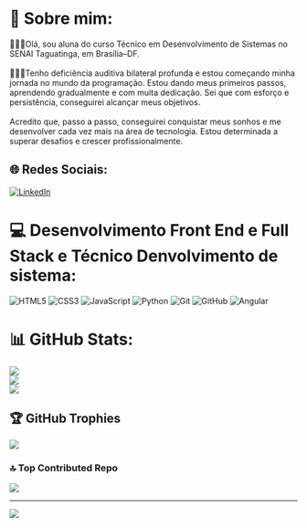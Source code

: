 # 💫 Sobre mim:
👩🏼‍🎓Olá, sou aluna do curso Técnico em Desenvolvimento de Sistemas no SENAI Taguatinga, em Brasília–DF.<br><br>🧏🏼‍♀️Tenho deficiência auditiva bilateral profunda e estou começando minha jornada no mundo da programação. Estou dando meus primeiros passos, aprendendo gradualmente e com muita dedicação. Sei que com esforço e persistência, conseguirei alcançar meus objetivos.<br><br>Acredito que, passo a passo, conseguirei conquistar meus sonhos e me desenvolver cada vez mais na área de tecnologia. Estou determinada a superar desafios e crescer profissionalmente.


## 🌐 Redes Sociais:
[![LinkedIn](https://img.shields.io/badge/LinkedIn-%230077B5.svg?logo=linkedin&logoColor=white)](https://linkedin.com/in/https://www.linkedin.com/in/paloma-paldino-melo-pcd-94b88846/) 

# 💻 Desenvolvimento Front End e Full Stack e Técnico Denvolvimento de sistema:
![HTML5](https://img.shields.io/badge/html5-%23E34F26.svg?style=plastic&logo=html5&logoColor=white) ![CSS3](https://img.shields.io/badge/css3-%231572B6.svg?style=plastic&logo=css3&logoColor=white) ![JavaScript](https://img.shields.io/badge/javascript-%23323330.svg?style=plastic&logo=javascript&logoColor=%23F7DF1E) ![Python](https://img.shields.io/badge/python-3670A0?style=plastic&logo=python&logoColor=ffdd54) ![Git](https://img.shields.io/badge/git-%23F05033.svg?style=plastic&logo=git&logoColor=white) ![GitHub](https://img.shields.io/badge/github-%23121011.svg?style=plastic&logo=github&logoColor=white) ![Angular](https://img.shields.io/badge/angular-%23DD0031.svg?style=plastic&logo=angular&logoColor=white)
# 📊 GitHub Stats:
![](https://github-readme-stats.vercel.app/api?username=palomapaldino5&theme=rose&hide_border=false&include_all_commits=true&count_private=false)<br/>
![](https://github-readme-streak-stats.herokuapp.com/?user=palomapaldino5&theme=rose&hide_border=false)<br/>
![](https://github-readme-stats.vercel.app/api/top-langs/?username=palomapaldino5&theme=rose&hide_border=false&include_all_commits=true&count_private=false&layout=compact)

## 🏆 GitHub Trophies
![](https://github-profile-trophy.vercel.app/?username=palomapaldino5&theme=rose&no-frame=true&no-bg=true&margin-w=4)

### 🔝 Top Contributed Repo
![](https://github-contributor-stats.vercel.app/api?username=palomapaldino5&limit=5&theme=rose&combine_all_yearly_contributions=true)

---
[![](https://visitcount.itsvg.in/api?id=palomapaldino5&icon=0&color=10)](https://visitcount.itsvg.in)

<!-- Proudly created with GPRM ( https://gprm.itsvg.in ) -->
